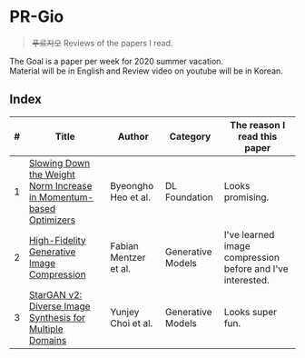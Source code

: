 
# PR-Gio
> ~~푸르지오~~ Reviews of the papers I read.

The Goal is a paper per week for 2020 summer vacation.   
Material will be in English and Review video on youtube will be in Korean.

## Index
| # | Title | Author | Category | The reason I read this paper |
| - | -- | -- | -- | --|
| 1 | [Slowing Down the Weight Norm Increase in Momentum-based Optimizers](https://github.com/skyil7/paperReview/tree/master/1.Slowing%20Down%20the%20Weight%20Norm%20Increase%20in%20Momentum-based%20Optimizers) | Byeongho Heo et al. | DL Foundation | Looks promising. |
| 2 | [High-Fidelity Generative Image Compression](https://arxiv.org/abs/2006.09965) | Fabian Mentzer et al. | Generative Models | I've learned image compression before and I've interested. |
| 3 | [StarGAN v2: Diverse Image Synthesis for Multiple Domains](https://arxiv.org/abs/1912.01865) | Yunjey Choi et al. | Generative Models | Looks super fun. |